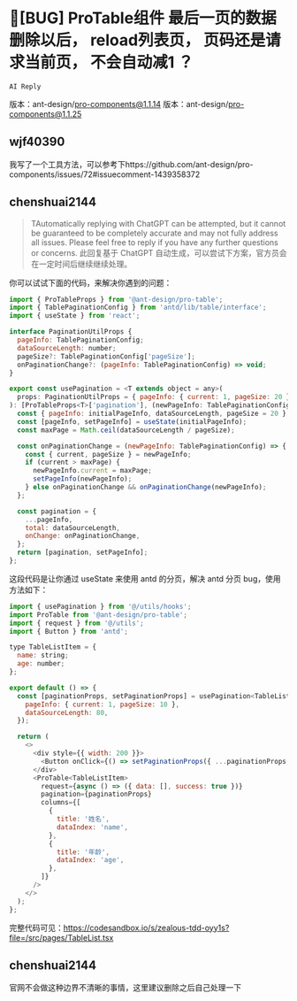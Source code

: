 # 🐛[BUG] ProTable组件 最后一页的数据删除以后， reload列表页， 页码还是请求当前页， 不会自动减1 ？

`AI Reply`

版本：ant-design/pro-components@1.1.14
版本：ant-design/pro-components@1.1.25

## wjf40390

我写了一个工具方法，可以参考下https://github.com/ant-design/pro-components/issues/72#issuecomment-1439358372

## chenshuai2144

> TAutomatically replying with ChatGPT can be attempted, but it cannot be guaranteed to be completely accurate and may not fully address all issues. Please feel free to reply if you have any further questions or concerns.
> 此回复基于 ChatGPT 自动生成，可以尝试下方案，官方员会在一定时间后继续继续处理。

你可以试试下面的代码，来解决你遇到的问题：

```javascript
import { ProTableProps } from '@ant-design/pro-table';
import { TablePaginationConfig } from 'antd/lib/table/interface';
import { useState } from 'react';

interface PaginationUtilProps {
  pageInfo: TablePaginationConfig;
  dataSourceLength: number;
  pageSize?: TablePaginationConfig['pageSize'];
  onPaginationChange?: (pageInfo: TablePaginationConfig) => void;
}

export const usePagination = <T extends object = any>(
  props: PaginationUtilProps = { pageInfo: { current: 1, pageSize: 20 }, dataSourceLength: 0 },
): [ProTableProps<T>['pagination'], (newPageInfo: TablePaginationConfig) => void] => {
  const { pageInfo: initialPageInfo, dataSourceLength, pageSize = 20 } = props;
  const [pageInfo, setPageInfo] = useState(initialPageInfo);
  const maxPage = Math.ceil(dataSourceLength / pageSize);

  const onPaginationChange = (newPageInfo: TablePaginationConfig) => {
    const { current, pageSize } = newPageInfo;
    if (current > maxPage) {
      newPageInfo.current = maxPage;
      setPageInfo(newPageInfo);
    } else onPaginationChange && onPaginationChange(newPageInfo);
  };

  const pagination = {
    ...pageInfo,
    total: dataSourceLength,
    onChange: onPaginationChange,
  };
  return [pagination, setPageInfo];
};
```

这段代码是让你通过 useState 来使用 antd 的分页，解决 antd 分页 bug，使用方法如下：

```javascript
import { usePagination } from '@/utils/hooks';
import ProTable from '@ant-design/pro-table';
import { request } from '@/utils';
import { Button } from 'antd';

type TableListItem = {
  name: string;
  age: number;
};

export default () => {
  const [paginationProps, setPaginationProps] = usePagination<TableListItem>({
    pageInfo: { current: 1, pageSize: 10 },
    dataSourceLength: 80,
  });

  return (
    <>
      <div style={{ width: 200 }}>
        <Button onClick={() => setPaginationProps({ ...paginationProps, current: 2 })}>点击跳转到第二页</Button>
      </div>
      <ProTable<TableListItem>
        request={async () => ({ data: [], success: true })}
        pagination={paginationProps}
        columns={[
          {
            title: '姓名',
            dataIndex: 'name',
          },
          {
            title: '年龄',
            dataIndex: 'age',
          },
        ]}
      />
    </>
  );
};
```

完整代码可见：https://codesandbox.io/s/zealous-tdd-oyy1s?file=/src/pages/TableList.tsx

## chenshuai2144

官网不会做这种边界不清晰的事情，这里建议删除之后自己处理一下
